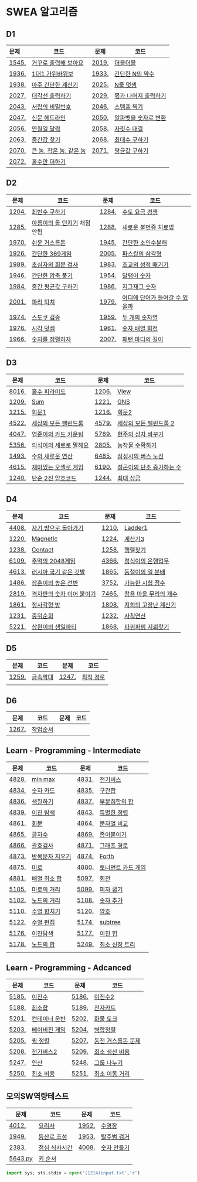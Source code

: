 # SWEA 알고리즘

## D1

| 문제                                                         | 코드                                    | 문제                                                         | 코드                                 |
| :----------------------------------------------------------- | --------------------------------------- | ------------------------------------------------------------ | ------------------------------------ |
| [1545.](https://swexpertacademy.com/main/code/problem/problemDetail.do?contestProbId=AV2gbY0qAAQBBAS0&categoryId=AV2gbY0qAAQBBAS0&categoryType=CODE#) | [거꾸로 출력해 보아요](./D1/1545.py)    | [2019.](https://swexpertacademy.com/main/code/problem/problemDetail.do?contestProbId=AV5QDEX6AqwDFAUq&categoryId=AV5QDEX6AqwDFAUq&categoryType=CODE) | [더블더블](./D1/2019.py)             |
| [1936.](https://swexpertacademy.com/main/code/problem/problemDetail.do?contestProbId=AV5PjKXKALcDFAUq&categoryId=AV5PjKXKALcDFAUq&categoryType=CODE) | [1대1 가위바위보](./D1/1936.py)         | [1933.](https://swexpertacademy.com/main/code/problem/problemDetail.do?contestProbId=AV5PhcWaAKIDFAUq&categoryId=AV5PhcWaAKIDFAUq&categoryType=CODE) | [간단한 N의 약수](./D1/1933.py)      |
| [1938.](https://swexpertacademy.com/main/code/problem/problemDetail.do?contestProbId=AV5PjsYKAMIDFAUq&categoryId=AV5PjsYKAMIDFAUq&categoryType=CODE) | [아주 간단한 계산기](./D1/1938.py)      | [2025.](https://swexpertacademy.com/main/code/problem/problemDetail.do?contestProbId=AV5QFZtaAscDFAUq&categoryId=AV5QFZtaAscDFAUq&categoryType=CODE) | [N줄 덧셈](./D1/2025.py)             |
| [2027.](https://swexpertacademy.com/main/code/problem/problemDetail.do?contestProbId=AV5QFuZ6As0DFAUq&categoryId=AV5QFuZ6As0DFAUq&categoryType=CODE) | [대각선 출력하기](./D1/2027.py)         | [2029.](https://swexpertacademy.com/main/code/problem/problemDetail.do?contestProbId=AV5QGNvKAtEDFAUq&categoryId=AV5QGNvKAtEDFAUq&categoryType=CODE) | [몫과 나머지 출력하기](./D1/2029.py) |
| [2043.](https://swexpertacademy.com/main/code/problem/problemDetail.do?contestProbId=AV5QJ_8KAx8DFAUq&categoryId=AV5QJ_8KAx8DFAUq&categoryType=CODE) | [서랍의 비밀번호](./D1/2043.py)         | [2046.](https://swexpertacademy.com/main/code/problem/problemDetail.do?contestProbId=AV5QKdT6AyYDFAUq&categoryId=AV5QKdT6AyYDFAUq&categoryType=CODE) | [스탬프 찍기](./D1/2046.py)          |
| [2047.](https://swexpertacademy.com/main/code/problem/problemDetail.do?contestProbId=AV5QKsLaAy0DFAUq&categoryId=AV5QKsLaAy0DFAUq&categoryType=CODE) | [신문 헤드라인](./D1/2047.py)           | [2050.](https://swexpertacademy.com/main/code/problem/problemDetail.do?contestProbId=AV5QLGxKAzQDFAUq&categoryId=AV5QLGxKAzQDFAUq&categoryType=CODE) | [알파벳을 숫자로 변환](./D1/2050.py) |
| [2056.](https://swexpertacademy.com/main/code/problem/problemDetail.do?contestProbId=AV5QLkdKAz4DFAUq&categoryId=AV5QLkdKAz4DFAUq&categoryType=CODE) | [연월일 달력](./D1/2056.py)             | [2058.](https://swexpertacademy.com/main/code/problem/problemDetail.do?contestProbId=AV5QPRjqA10DFAUq&categoryId=AV5QPRjqA10DFAUq&categoryType=CODE) | [자릿수 대결](./D1/2058.py)          |
| [2063.](https://swexpertacademy.com/main/code/problem/problemDetail.do?contestProbId=AV5QPsXKA2UDFAUq&categoryId=AV5QPsXKA2UDFAUq&categoryType=CODE) | [중간값 찾기](./D1/2063.py)             | [2068.](https://swexpertacademy.com/main/code/problem/problemDetail.do?contestProbId=AV5QQhbqA4QDFAUq&categoryId=AV5QQhbqA4QDFAUq&categoryType=CODE) | [최대수 구하기](./D1/2068.py)        |
| [2070.](https://swexpertacademy.com/main/code/problem/problemDetail.do?contestProbId=AV5QQ6qqA40DFAUq&categoryId=AV5QQ6qqA40DFAUq&categoryType=CODE) | [큰 놈, 작은 놈, 같은 놈](./D1/2070.py) | [2071.](https://swexpertacademy.com/main/code/problem/problemDetail.do?contestProbId=AV5QRnJqA5cDFAUq&categoryId=AV5QRnJqA5cDFAUq&categoryType=CODE) | [평균값 구하기](./D1/2071.py)        |
| [2072.](https://swexpertacademy.com/main/code/problem/problemDetail.do?contestProbId=AV5QSEhaA5sDFAUq&categoryId=AV5QSEhaA5sDFAUq&categoryType=CODE) | [홀수만 더하기](./D1/2072.py)           |                                                              |                                      |

## D2

| 문제                                                         | 코드                                         | 문제                                                         | 코드                                           |
| ------------------------------------------------------------ | -------------------------------------------- | ------------------------------------------------------------ | ---------------------------------------------- |
| [1204.](https://swexpertacademy.com/main/code/problem/problemDetail.do?contestProbId=AV13zo1KAAACFAYh&categoryId=AV13zo1KAAACFAYh&categoryType=CODE) | [최빈수 구하기](./D2/1204.py)                | [1284.](https://swexpertacademy.com/main/code/problem/problemDetail.do?contestProbId=AV189xUaI8UCFAZN&categoryId=AV189xUaI8UCFAZN&categoryType=CODE) | [수도 요금 경쟁](./D2/1284.py)                 |
| [1285.](https://swexpertacademy.com/main/code/problem/problemDetail.do?contestProbId=AV18-stqI8oCFAZN&categoryId=AV18-stqI8oCFAZN&categoryType=CODE) | [아름이의 돌 던지기](./D2/1285.py) 채점 안됨 | [1288.](https://swexpertacademy.com/main/code/problem/problemDetail.do?contestProbId=AV18_yw6I9MCFAZN&categoryId=AV18_yw6I9MCFAZN&categoryType=CODE) | [새로운 불면증 치료법](./D2/1288.py)           |
| [1970.](https://swexpertacademy.com/main/code/problem/problemDetail.do?contestProbId=AV5PsIl6AXIDFAUq&categoryId=AV5PsIl6AXIDFAUq&categoryType=CODE) | [쉬운 거스름돈](./D2/1970.py)                | [1945.](https://swexpertacademy.com/main/code/problem/problemDetail.do?contestProbId=AV5Pl0Q6ANQDFAUq&categoryId=AV5Pl0Q6ANQDFAUq&categoryType=CODE) | [간단한 소인수분해](./D2/1945.py)              |
| [1926.](https://www.swexpertacademy.com/main/code/problem/problemDetail.do?contestProbId=AV5PTeo6AHUDFAUq&categoryId=AV5PTeo6AHUDFAUq&categoryType=CODE) | [간단한 369게임](./D2/1926.py)               | [2005.](https://www.swexpertacademy.com/main/code/problem/problemDetail.do?contestProbId=AV5P0-h6Ak4DFAUq&categoryId=AV5P0-h6Ak4DFAUq&categoryType=CODE) | [파스칼의 삼각형](./D2/2005.py)                |
| [1989.](https://www.swexpertacademy.com/main/code/problem/problemDetail.do?contestProbId=AV5PyTLqAf4DFAUq&categoryId=AV5PyTLqAf4DFAUq&categoryType=CODE) | [초심자의 회문 검사](./D2/1989.py)           | [1983.](https://www.swexpertacademy.com/main/code/problem/problemDetail.do?contestProbId=AV5PwGK6AcIDFAUq&categoryId=AV5PwGK6AcIDFAUq&categoryType=CODE) | [조교의 성적 매기기](./D2/1983.py)             |
| [1946.](https://www.swexpertacademy.com/main/code/problem/problemDetail.do?contestProbId=AV5PmkDKAOMDFAUq&categoryId=AV5PmkDKAOMDFAUq&categoryType=CODE) | [간단한 압축 풀기](./D2/1946.py)             | [1954.](https://www.swexpertacademy.com/main/code/problem/problemDetail.do?contestProbId=AV5PobmqAPoDFAUq) | [달팽이 숫자](./D2/1954.py)                    |
| [1984.](https://www.swexpertacademy.com/main/code/problem/problemDetail.do?contestProbId=AV5Pw_-KAdcDFAUq&categoryId=AV5Pw_-KAdcDFAUq&categoryType=CODE) | [중간 평균값 구하기](./D2/1984.py)           | [1986.](https://www.swexpertacademy.com/main/code/problem/problemDetail.do?contestProbId=AV5PxmBqAe8DFAUq&categoryId=AV5PxmBqAe8DFAUq&categoryType=CODE) | [지그재그 숫자](./D2/1986.py)                  |
| [2001.](https://www.swexpertacademy.com/main/code/problem/problemDetail.do?contestProbId=AV5PzOCKAigDFAUq) | [파리 퇴치](./D2/2001.py)                    | [1979.](https://www.swexpertacademy.com/main/code/problem/problemDetail.do?contestProbId=AV5PuPq6AaQDFAUq&categoryId=AV5PuPq6AaQDFAUq&categoryType=CODE) | [어디에 단어가 들어갈 수 있을까](./D2/1979.py) |
| [1974.](https://swexpertacademy.com/main/code/problem/problemDetail.do?contestProbId=AV5Psz16AYEDFAUq) | [스도쿠 검증](./D2/1974.py)                  | [1959.](https://swexpertacademy.com/main/code/problem/problemDetail.do?contestProbId=AV5PpoFaAS4DFAUq&categoryId=AV5PpoFaAS4DFAUq&categoryType=CODE) | [두 개의 숫자열](./D2/1959.py)                 |
| [1976.](https://swexpertacademy.com/main/code/problem/problemDetail.do?contestProbId=AV5PttaaAZIDFAUq) | [시각 덧셈](./D2/1976.py)                    | [1961.](https://swexpertacademy.com/main/code/problem/problemDetail.do?contestProbId=AV5Pq-OKAVYDFAUq) | [숫자 배열 회전](./D2/1961.py)                 |
| [1966.](https://swexpertacademy.com/main/code/problem/problemDetail.do?contestProbId=AV5PrmyKAWEDFAUq) | [숫자를 정렬하자](./D2/1966.py)              | [2007.](https://swexpertacademy.com/main/code/problem/problemDetail.do?contestProbId=AV5P1kNKAl8DFAUq) | [패턴 마디의 길이](./D2/2007.py)               |
|                                                              |                                              |                                                              |                                                |

## D3

| 문제                                                         | 코드                                   | 문제                                                         | 코드                                      |
| ------------------------------------------------------------ | -------------------------------------- | ------------------------------------------------------------ | ----------------------------------------- |
| [8016.](https://swexpertacademy.com/main/code/problem/problemDetail.do?contestProbId=AWvzGUKKPVwDFASy&categoryId=AWvzGUKKPVwDFASy&categoryType=CODE&&&) | [홀수 피라미드](./D3/8016.py)          | [1206.](https://www.swexpertacademy.com/main/code/problem/problemDetail.do?contestProbId=AV134DPqAA8CFAYh) | [View](./D3/1206.py)                      |
| [1209.](https://www.swexpertacademy.com/main/code/problem/problemDetail.do?contestProbId=AV13_BWKACUCFAYh&categoryId=AV13_BWKACUCFAYh&categoryType=CODE) | [Sum](./D3/1209.py)                    | [1221.](https://swexpertacademy.com/main/code/problem/problemDetail.do?contestProbId=AV14jJh6ACYCFAYD&categoryId=AV14jJh6ACYCFAYD&categoryType=CODE) | [GNS](./D3/1221.py)                       |
| [1215.](https://swexpertacademy.com/main/code/problem/problemDetail.do?contestProbId=AV14QpAaAAwCFAYi) | [회문1](./D3/1215.py)                  | [1216.](https://swexpertacademy.com/main/code/problem/problemDetail.do?contestProbId=AV14Rq5aABUCFAYi&categoryId=AV14Rq5aABUCFAYi&categoryType=CODE) | [회문2](./D3/1216.py)                     |
| [4522.](https://swexpertacademy.com/main/code/problem/problemDetail.do?contestProbId=AWO6Oao6N4QDFAWw&categoryId=AWO6Oao6N4QDFAWw&categoryType=CODE) | [세상의 모든 팰린드롬](./D3/4522.py)   | [4579.](https://swexpertacademy.com/main/code/problem/problemDetail.do?contestProbId=AWQAz7IqAH8DFAWh&categoryId=AWQAz7IqAH8DFAWh&categoryType=CODE) | [세상의 모든 팰린드롬 2](./D3/4579.py)    |
| [4047.](https://swexpertacademy.com/main/code/problem/problemDetail.do?contestProbId=AWIsY84KEPMDFAWN&categoryId=AWIsY84KEPMDFAWN&categoryType=CODE) | [영준이의 카드 카운팅](./D3/4047.py)   | [5789.](https://swexpertacademy.com/main/code/problem/problemDetail.do?contestProbId=AWYygN36Qn8DFAVm) | [현주의 상자 바꾸기](./D3/5789.py)        |
| [5356.](https://swexpertacademy.com/main/code/problem/problemDetail.do?contestProbId=AWVWgkP6sQ0DFAUO&categoryId=AWVWgkP6sQ0DFAUO&categoryType=CODE) | [의석이의 세로로 말해요](./D3/5356.py) | [2805.](https://swexpertacademy.com/main/code/problem/problemDetail.do?contestProbId=AV7GLXqKAWYDFAXB&categoryId=AV7GLXqKAWYDFAXB&categoryType=CODE) | [농작물 수확하기](./D3/2805.py)           |
| [1493.](https://swexpertacademy.com/main/code/problem/problemDetail.do?contestProbId=AV2b-QGqADMBBASw&categoryId=AV2b-QGqADMBBASw&categoryType=CODE) | [수의 새로운 연산](./D3/1493.py)       | [6485.](https://swexpertacademy.com/main/code/problem/problemDetail.do?contestProbId=AWczm7QaACgDFAWn&categoryId=AWczm7QaACgDFAWn&categoryType=CODE) | [삼성시의 버스 노선](./D3/6485.py)        |
| [4615.](https://swexpertacademy.com/main/code/problem/problemDetail.do?contestProbId=AWQmA4uK8ygDFAXj&categoryId=AWQmA4uK8ygDFAXj&categoryType=CODE) | [재미있는 오셀로 게임](./D3/4615.py)   | [6190.](https://swexpertacademy.com/main/code/problem/problemDetail.do?contestProbId=AWcPjEuKAFgDFAU4&categoryId=AWcPjEuKAFgDFAU4&categoryType=CODE) | [정곤이의 단조 증가하는 수](./D3/6190.py) |
| [1240.](https://swexpertacademy.com/main/code/problem/problemDetail.do?contestProbId=AV15FZuqAL4CFAYD&categoryId=AV15FZuqAL4CFAYD&categoryType=CODE) | [단순 2진 암호코드](./D3/1240.py)      | [1244.](https://swexpertacademy.com/main/code/problem/problemDetail.do?contestProbId=AV15Khn6AN0CFAYD&categoryId=AV15Khn6AN0CFAYD&categoryType=CODE) | [최대 상금](./D4/1244.py)                 |

## D4

| 문제                                                         | 코드                                      | 문제                                                         | 코드                                  |
| ------------------------------------------------------------ | ----------------------------------------- | ------------------------------------------------------------ | ------------------------------------- |
| [4408.](https://swexpertacademy.com/main/code/problem/problemDetail.do?contestProbId=AWNcJ2sapZMDFAV8&categoryId=AWNcJ2sapZMDFAV8&categoryType=CODE) | [자기 방으로 돌아가기](./D4/4408.py)      | [1210.](https://swexpertacademy.com/main/code/problem/problemDetail.do?contestProbId=AV14ABYKADACFAYh&categoryId=AV14ABYKADACFAYh&categoryType=CODE) | [Ladder1](./D4/1210.py)               |
| [1220.](https://swexpertacademy.com/main/code/problem/problemDetail.do?contestProbId=AV14hwZqABsCFAYD&categoryId=AV14hwZqABsCFAYD&categoryType=CODE) | [Magnetic](./D4/1220.py)                  | [1224.](https://swexpertacademy.com/main/code/problem/problemDetail.do?contestProbId=AV14tDX6AFgCFAYD&categoryId=AV14tDX6AFgCFAYD&categoryType=CODE) | [계산기3](./D4/1224.py)               |
| [1238.](https://swexpertacademy.com/main/code/problem/problemDetail.do?contestProbId=AV15B1cKAKwCFAYD&categoryId=AV15B1cKAKwCFAYD&categoryType=CODE) | [Contact](./D4/1238.py)                   | [1258.](https://swexpertacademy.com/main/code/problem/problemDetail.do?contestProbId=AV18LoAqItcCFAZN&categoryId=AV18LoAqItcCFAZN&categoryType=CODE) | [행렬찾기](./D4/1258.py)              |
| [6109.](https://swexpertacademy.com/main/code/problem/problemDetail.do?contestProbId=AWbrg9uabZsDFAWQ&categoryId=AWbrg9uabZsDFAWQ&categoryType=CODE) | [추억의 2048게임](./D4/6109.py)           | [4366.](https://swexpertacademy.com/main/code/problem/problemDetail.do?contestProbId=AWMeRLz6kC0DFAXd&categoryId=AWMeRLz6kC0DFAXd&categoryType=CODE) | [정식이의 은행업무](./D4/4366.py)     |
| [4613.](https://swexpertacademy.com/main/code/problem/problemDetail.do?contestProbId=AWQl9TIK8qoDFAXj&categoryId=AWQl9TIK8qoDFAXj&categoryType=CODE) | [러시아 국기 같은 깃발](./D4/4613.py)     | [1865.](https://swexpertacademy.com/main/code/problem/problemDetail.do?contestProbId=AV5LuHfqDz8DFAXc&categoryId=AV5LuHfqDz8DFAXc&categoryType=CODE) | [동철이의 일 분배](./D4/1865.py)      |
| [1486.](https://swexpertacademy.com/main/code/problem/problemDetail.do?contestProbId=AV2b7Yf6ABcBBASw&categoryId=AV2b7Yf6ABcBBASw&categoryType=CODE) | [장훈이의 높은 선반](./D4/1486.py)        | [3752.](https://swexpertacademy.com/main/code/problem/problemDetail.do?contestProbId=AWHPkqBqAEsDFAUn&categoryId=AWHPkqBqAEsDFAUn&categoryType=CODE) | [가능한 시험 점수](./D4/3752.py)      |
| [2819.](https://swexpertacademy.com/main/code/problem/problemDetail.do?contestProbId=AV7I5fgqEogDFAXB&categoryId=AV7I5fgqEogDFAXB&categoryType=CODE) | [격자판의 숫자 이어 붙이기](./D4/2819.py) | [7465.](https://swexpertacademy.com/main/code/problem/problemDetail.do?contestProbId=AWngfZVa9XwDFAQU&categoryId=AWngfZVa9XwDFAQU&categoryType=CODE) | [창용 마을 무리의 개수](./D4/7465.py) |
| [1861.](https://swexpertacademy.com/main/code/problem/problemDetail.do?contestProbId=AV5LtJYKDzsDFAXc&categoryId=AV5LtJYKDzsDFAXc&categoryType=CODE) | [정사각형 방](./D4/1861.py)               | [1808.](https://swexpertacademy.com/main/code/problem/problemDetail.do?contestProbId=AV4yC3pqCegDFAUx&categoryId=AV4yC3pqCegDFAUx&categoryType=CODE) | [지희의 고장난 계산기](./D4/1808.py)  |
| [1231.](https://swexpertacademy.com/main/code/problem/problemDetail.do?contestProbId=AV140YnqAIECFAYD&categoryId=AV140YnqAIECFAYD&categoryType=CODE) | [중위순회](./D4/1231.py)                  | [1232.](https://swexpertacademy.com/main/code/problem/problemDetail.do?contestProbId=AV141J8KAIcCFAYD&categoryId=AV141J8KAIcCFAYD&categoryType=CODE) | [사칙연산](./D4/1232.py)              |
| [5221.](https://swexpertacademy.com/main/code/problem/problemDetail.do?contestProbId=AWWO3kT6F2oDFAV4&categoryId=AWWO3kT6F2oDFAV4&categoryType=CODE) | [상원이의 생일파티](./D4/5521.py)         | [1868.](https://swexpertacademy.com/main/code/problem/problemDetail.do?contestProbId=AV5LwsHaD1MDFAXc&categoryId=AV5LwsHaD1MDFAXc&categoryType=CODE) | [파핑파핑 지뢰찾기](./D4/1868.py)     |





## D5

| 문제                                                         | 코드                     | 문제                                                         | 코드                      |
| ------------------------------------------------------------ | ------------------------ | ------------------------------------------------------------ | ------------------------- |
| [1259.](https://www.swexpertacademy.com/main/code/problem/problemDetail.do?contestProbId=AV18NaZqIt8CFAZN) | [금속막대](./D5/1259.py) | [1247.](https://swexpertacademy.com/main/code/problem/problemDetail.do?contestProbId=AV15OZ4qAPICFAYD&categoryId=AV15OZ4qAPICFAYD&categoryType=CODE) | [최적 경로](./D5/1247.py) |
|                                                              |                          |                                                              |                           |



## D6

| 문제                                                         | 코드                     | 문제 | 코드 |
| ------------------------------------------------------------ | ------------------------ | ---- | ---- |
| [1267.](https://swexpertacademy.com/main/code/problem/problemDetail.do?contestProbId=AV18TrIqIwUCFAZN&categoryId=AV18TrIqIwUCFAZN&categoryType=CODE) | [작업순서](./D6/1267.py) |      |      |





## Learn - Programming - Intermediate

| 문제                                                         | 코드                             | 문제                                                         | 코드                                |
| ------------------------------------------------------------ | -------------------------------- | ------------------------------------------------------------ | ----------------------------------- |
| [4828.](https://www.swexpertacademy.com/main/learn/course/subjectDetail.do?courseId=AVuPDN86AAXw5UW6&subjectId=AWOVFCzaqeUDFAWg) | [min max](./LPI/4828.py)         | [4831.](https://www.swexpertacademy.com/main/learn/course/subjectDetail.do?courseId=AVuPDN86AAXw5UW6&subjectId=AWOVFCzaqeUDFAWg) | [전기버스](./LPI/4831.py)           |
| [4834.](https://www.swexpertacademy.com/main/learn/course/subjectDetail.do?courseId=AVuPDN86AAXw5UW6&subjectId=AWOVFCzaqeUDFAWg) | [숫자 카드](./LPI/4834.py)       | [4835.](https://www.swexpertacademy.com/main/learn/course/subjectDetail.do?courseId=AVuPDN86AAXw5UW6&subjectId=AWOVFCzaqeUDFAWg) | [구간합](./LPI/4835.py)             |
| [4836.](https://www.swexpertacademy.com/main/learn/course/subjectDetail.do?courseId=AVuPDN86AAXw5UW6&subjectId=AWOVF-WqqecDFAWg) | [색칠하기](./LPI/4836.py)        | [4837.](https://www.swexpertacademy.com/main/learn/course/subjectDetail.do?courseId=AVuPDN86AAXw5UW6&subjectId=AWOVF-WqqecDFAWg) | [부분집합의 합](./LPI/4837.py)      |
| [4839.](https://www.swexpertacademy.com/main/learn/course/subjectDetail.do?courseId=AVuPDN86AAXw5UW6&subjectId=AWOVF-WqqecDFAWg) | [이진 탐색](./LPI/4839.py)       | [4843.](https://www.swexpertacademy.com/main/learn/course/subjectDetail.do?courseId=AVuPDN86AAXw5UW6&subjectId=AWOVF-WqqecDFAWg) | [특별한 정렬](./LPI/4843.py)        |
| [4861.](https://swexpertacademy.com/main/learn/course/subjectDetail.do?courseId=AVuPDN86AAXw5UW6&subjectId=AWOVGOEKqeoDFAWg#) | [회문](./LPI/4861.py)            | [4864.](https://swexpertacademy.com/main/learn/course/subjectDetail.do?courseId=AVuPDN86AAXw5UW6&subjectId=AWOVGOEKqeoDFAWg#) | [문자열 비교](./LPI/4864.py)        |
| [4865.](https://swexpertacademy.com/main/learn/course/subjectDetail.do?courseId=AVuPDN86AAXw5UW6&subjectId=AWOVGOEKqeoDFAWg#) | [글자수](./LPI/4865.py)          | [4869.](https://swexpertacademy.com/main/learn/course/subjectDetail.do?courseId=AVuPDN86AAXw5UW6&subjectId=AWOVHzyqqe8DFAWg#) | [종이붙이기](./LPI/4869.py)         |
| [4866.](https://swexpertacademy.com/main/learn/course/subjectDetail.do?courseId=AVuPDN86AAXw5UW6&subjectId=AWOVHzyqqe8DFAWg#) | [괄호검사](./LPI/4866.py)        | [4871.](https://swexpertacademy.com/main/learn/course/subjectDetail.do?courseId=AVuPDN86AAXw5UW6&subjectId=AWOVHzyqqe8DFAWg#) | [그래프 경로](./LPI/4871.py)        |
| [4873.](https://swexpertacademy.com/main/learn/course/subjectDetail.do?courseId=AVuPDN86AAXw5UW6&subjectId=AWOVHzyqqe8DFAWg#) | [반복문자 지우기](./LPI/4873.py) | [4874.](https://swexpertacademy.com/main/learn/course/subjectDetail.do?courseId=AVuPDN86AAXw5UW6&subjectId=AWOVIc7KqfQDFAWg) | [Forth](./LPI/4874.py)              |
| [4875.](https://swexpertacademy.com/main/learn/course/subjectDetail.do?courseId=AVuPDN86AAXw5UW6&subjectId=AWOVIc7KqfQDFAWg) | [미로](./LPI/4875.py)            | [4880.](https://swexpertacademy.com/main/learn/course/subjectDetail.do?courseId=AVuPDN86AAXw5UW6&subjectId=AWOVIc7KqfQDFAWg) | [토너먼트 카드 게임](./LPI/4880.py) |
| [4881.](https://swexpertacademy.com/main/learn/course/subjectDetail.do?courseId=AVuPDN86AAXw5UW6&subjectId=AWOVIc7KqfQDFAWg) | [배열 최소 합](./LPI/4881.py)    | [5097.](https://swexpertacademy.com/main/learn/course/subjectDetail.do?courseId=AVuPDN86AAXw5UW6&subjectId=AWOVIoJqqfYDFAWg) | [회전](./LPI/5097.py)               |
| [5105.](https://swexpertacademy.com/main/learn/course/subjectDetail.do?courseId=AVuPDN86AAXw5UW6&subjectId=AWOVIoJqqfYDFAWg) | [미로의 거리](./LPI/5105.py)     | [5099.](https://swexpertacademy.com/main/learn/course/subjectDetail.do?courseId=AVuPDN86AAXw5UW6&subjectId=AWOVIoJqqfYDFAWg) | [피자 굽기](./LPI/5099.py)          |
| [5102.](https://swexpertacademy.com/main/learn/course/subjectDetail.do?courseId=AVuPDN86AAXw5UW6&subjectId=AWOVIoJqqfYDFAWg) | [노드의 거리](./LPI/5102.py)     | [5108.](https://swexpertacademy.com/main/learn/course/subjectDetail.do?courseId=AVuPDN86AAXw5UW6&subjectId=AWOVJ1r6qfkDFAWg) | [숫자 추가](./LPI/5108.py)          |
| [5110.](https://swexpertacademy.com/main/learn/course/subjectDetail.do?courseId=AVuPDN86AAXw5UW6&subjectId=AWOVJ1r6qfkDFAWg) | [수열 합치기](./LPI/5110.py)     | [5120.](https://swexpertacademy.com/main/learn/course/subjectDetail.do?courseId=AVuPDN86AAXw5UW6&subjectId=AWOVJ1r6qfkDFAWg) | [암호](./LPI/5120.py)               |
| [5122.](https://swexpertacademy.com/main/learn/course/subjectDetail.do?courseId=AVuPDN86AAXw5UW6&subjectId=AWOVJ1r6qfkDFAWg) | [수열 편집](./LPI/5122.py)       | [5174.](https://swexpertacademy.com/main/learn/course/subjectDetail.do?courseId=AVuPDN86AAXw5UW6&subjectId=AWOVJ-_6qfsDFAWg) | [subtree](./LPI/5174.py)            |
| [5176.](https://swexpertacademy.com/main/learn/course/subjectDetail.do?courseId=AVuPDN86AAXw5UW6&subjectId=AWOVJ-_6qfsDFAWg) | [이진탐색](./LPI/5176.py)        | [5177.](https://swexpertacademy.com/main/learn/course/subjectDetail.do?courseId=AVuPDN86AAXw5UW6&subjectId=AWOVJ-_6qfsDFAWg) | [이진 힙](./LPI/5177.py)            |
| [5178.](https://swexpertacademy.com/main/learn/course/subjectDetail.do?courseId=AVuPDN86AAXw5UW6&subjectId=AWOVJ-_6qfsDFAWg) | [노드의 합](./LPI/5178.py)       | [5249.](https://swexpertacademy.com/main/learn/course/subjectDetail.do?courseId=AVuPDYSqAAbw5UW6&subjectId=AWUYHO7a2JoDFAVT) | [최소 신장 트리](./LPA/5249.py)     |
|                                                              |                                  |                                                              |                                     |

## Learn - Programming - Adcanced

| 문제                                                         | 코드                           | 문제                                                         | 코드                                |
| ------------------------------------------------------------ | ------------------------------ | ------------------------------------------------------------ | ----------------------------------- |
| [5185.](https://swexpertacademy.com/main/learn/course/subjectDetail.do?courseId=AVuPDYSqAAbw5UW6&subjectId=AWUYDLaK1kMDFAVT) | [이진수](./LPA/5185.py)        | [5186.](https://swexpertacademy.com/main/learn/course/subjectDetail.do?courseId=AVuPDYSqAAbw5UW6&subjectId=AWUYDLaK1kMDFAVT) | [이진수2](./LPA/5186.py)            |
| [5188.](https://swexpertacademy.com/main/learn/course/subjectDetail.do?courseId=AVuPDYSqAAbw5UW6&subjectId=AWUYDrI61lYDFAVT) | [최소합](./LPA/5188.py)        | [5189.](https://swexpertacademy.com/main/learn/course/subjectDetail.do?courseId=AVuPDYSqAAbw5UW6&subjectId=AWUYDrI61lYDFAVT#) | [전자카트](./LPA/5189.py)           |
| [5201.](https://swexpertacademy.com/main/learn/course/subjectDetail.do?courseId=AVuPDYSqAAbw5UW6&subjectId=AWUYEGw61n8DFAVT#) | [컨테이너 운반](./LPA/5201.py) | [5202.](https://swexpertacademy.com/main/learn/course/subjectDetail.do?courseId=AVuPDYSqAAbw5UW6&subjectId=AWUYEGw61n8DFAVT) | [화물 도크](./LPA/5202.py)          |
| [5203.](https://swexpertacademy.com/main/learn/course/subjectDetail.do?courseId=AVuPDYSqAAbw5UW6&subjectId=AWUYEGw61n8DFAVT) | [베이비진 게임](./LPA/5203.py) | [5204.](https://swexpertacademy.com/main/learn/course/subjectDetail.do?courseId=AVuPDYSqAAbw5UW6&subjectId=AWUYFsQq11kDFAVT#) | [병합정렬](./LPA/5204.py)           |
| [5205.](https://swexpertacademy.com/main/learn/course/subjectDetail.do?courseId=AVuPDYSqAAbw5UW6&subjectId=AWUYFsQq11kDFAVT) | [퀵 정렬](./LPA/5205.py)       | [5207.](https://swexpertacademy.com/main/learn/course/subjectDetail.do?courseId=AVuPDYSqAAbw5UW6&subjectId=AWUYFsQq11kDFAVT) | [동전 거스름돈 문제](./LPA/5207.py) |
| [5208.](https://swexpertacademy.com/main/learn/course/subjectDetail.do?courseId=AVuPDYSqAAbw5UW6&subjectId=AWUYGf7K180DFAVT#) | [전기버스2](./LPA/5208.py)     | [5209.](https://swexpertacademy.com/main/learn/course/subjectDetail.do?courseId=AVuPDYSqAAbw5UW6&subjectId=AWUYGf7K180DFAVT#) | [최소 생산 비용](./LPA/5209.py)     |
| [5247.](https://swexpertacademy.com/main/learn/course/subjectDetail.do?courseId=AVuPDYSqAAbw5UW6&subjectId=AWUYG3y62EcDFAVT) | [연산](./LPA/5247.py)          | [5248.](https://swexpertacademy.com/main/learn/course/subjectDetail.do?courseId=AVuPDYSqAAbw5UW6&subjectId=AWUYG3y62EcDFAVT) | [그룹 나누기](./LPA/5248.py)        |
| [5250.](https://swexpertacademy.com/main/learn/course/subjectDetail.do?courseId=AVuPDYSqAAbw5UW6&subjectId=AWUYHO7a2JoDFAVT) | [최소 비용](./LPA/5250.py)     | [5251.](https://swexpertacademy.com/main/learn/course/subjectDetail.do?courseId=AVuPDYSqAAbw5UW6&subjectId=AWUYHO7a2JoDFAVT) | [최소 이동 거리](./LPA/5251.py)     |



## 모의SW역량테스트

| 문제                                                         | 코드                      | 문제                                                         | 코드                     |
| ------------------------------------------------------------ | ------------------------- | ------------------------------------------------------------ | ------------------------ |
| [4012.](https://swexpertacademy.com/main/code/problem/problemDetail.do?contestProbId=AWIeUtVakTMDFAVH&categoryId=AWIeUtVakTMDFAVH&categoryType=CODE) | [요리사](./4012.py)       | [1952.](https://swexpertacademy.com/main/code/problem/problemDetail.do?contestProbId=AV5PpFQaAQMDFAUq&categoryId=AV5PpFQaAQMDFAUq&categoryType=CODE) | [수영장](./1952.py)      |
| [1949.](https://swexpertacademy.com/main/code/problem/problemDetail.do?contestProbId=AV5PoOKKAPIDFAUq&categoryId=AV5PoOKKAPIDFAUq&categoryType=CODE) | [등산로 조성](./1949.py)  | [1953.](https://swexpertacademy.com/main/code/problem/problemDetail.do?contestProbId=AV5PpLlKAQ4DFAUq&categoryId=AV5PpLlKAQ4DFAUq&categoryType=CODE) | [탈주범 검거](./1953.py) |
| [2383.](https://swexpertacademy.com/main/code/problem/problemDetail.do?contestProbId=AV5-BEE6AK0DFAVl&categoryId=AV5-BEE6AK0DFAVl&categoryType=CODE) | [점심 식사시간](/2383.py) | [4008.](https://swexpertacademy.com/main/code/problem/problemDetail.do?contestProbId=AWIeRZV6kBUDFAVH&categoryId=AWIeRZV6kBUDFAVH&categoryType=CODE) | [숫자 만들기](./4008.py) |
| [5643.py](https://swexpertacademy.com/main/code/problem/problemDetail.do?contestProbId=AWXQsLWKd5cDFAUo&categoryId=AWXQsLWKd5cDFAUo&categoryType=CODE) | [키 순서](./5643.py)      |                                                              |                          |

```python
import sys; sts.stdin = open('(1214)input.txt','r')
```









